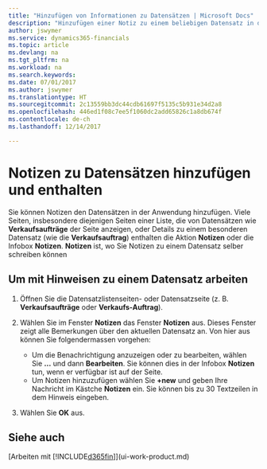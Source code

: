 ```yaml
---
title: "Hinzufügen von Informationen zu Datensätzen | Microsoft Docs"
description: "Hinzufügen einer Notiz zu einem beliebigen Datensatz in der Anwendung. Falls Sie beispielsweise zusätzliche Informationen zu einem Verkaufsauftrag besitzen, die nicht vollständig in einem der Felder im Verkaufsauftrag eingegeben werden können, können Sie eine Notiz verfassen."
author: jswymer
ms.service: dynamics365-financials
ms.topic: article
ms.devlang: na
ms.tgt_pltfrm: na
ms.workload: na
ms.search.keywords: 
ms.date: 07/01/2017
ms.author: jswymer
ms.translationtype: HT
ms.sourcegitcommit: 2c13559bb3dc44cdb61697f5135c5b931e34d2a8
ms.openlocfilehash: 446ed1f08c7ee5f1060dc2add65826c1a8db674f
ms.contentlocale: de-ch
ms.lasthandoff: 12/14/2017

---
```

# <a name="adding-and-viewing-notes-on-records"></a>Notizen zu Datensätzen hinzufügen und enthalten
 Sie <!--OnPrem and your colleagues -->können Notizen den Datensätzen in der Anwendung hinzufügen. Viele Seiten, insbesondere diejenigen Seiten einer Liste, die von Datensätzen wie **Verkaufsaufträge** der Seite anzeigen, oder Details zu einem besonderen Datensatz (wie die **Verkaufsauftrag**) enthalten die Aktion **Notizen** oder die Infobox **Notizen**. **Notizen** ist, wo Sie Notizen zu einem Datensatz selber schreiben können<!--OnPrem or others, and where you can view notes to you from others. For example, a note could be a general comment or processing instruction to your colleague, who can then respond to your note using their own **Notes**. Or, your colleague can add a note that gives you extra information about a sales order that is not covered by the information on the sales order. These notes and correspondences will follow the record as it is processed in the company.-->

<!--OnPrem
> [!NOTE]  
>  You can only select one recipient of the note.-->  
  
## <a name="to-work-with-notes-on-a-record"></a>Um mit Hinweisen zu einem Datensatz arbeiten 
  
1.  Öffnen Sie die Datensatzlistenseiten- oder Datensatzseite (z. B. **Verkaufsaufträge** oder **Verkaufs-Auftrag**).  
  
    <!-- If **Notes** is not visible on the page, then you can customize the page to display the Notes FactBox. -->
  
2.  Wählen Sie im Fenster **Notizen** das Fenster **Notizen** aus. Dieses Fenster zeigt alle Bemerkungen über den aktuellen Datensatz an. Von hier aus können Sie folgendermassen vorgehen:

    -   Um die Benachrichtigung anzuzeigen oder zu bearbeiten, wählen Sie **…** und dann **Bearbeiten**. Sie können dies in der Infobox **Notizen** tun, wenn er verfügbar ist auf der Seite.
    -   Um Notizen hinzuzufügen wählen Sie **+new** und geben Ihre Nachricht  im Kästche **Notizen** ein. Sie können bis zu 30 Textzeilen in dem Hinweis eingeben. 
  
<!-- 5.  In the **To** field, enter a user ID (your own or someone else’s) to indicate who the note is for.  
  
6.  Select the **Notify** field if you want to send a notification to the user in the **To** field. 
  
     If **Notify** is selected, the note will be sent as a notification to the user's **My Notifications** on the Role Center.  -->
  
3.  Wählen Sie **OK** aus.  

## <a name="see-also"></a>Siehe auch
[Arbeiten mit [!INCLUDE[d365fin](includes/d365fin_md.md)]](ui-work-product.md)  
